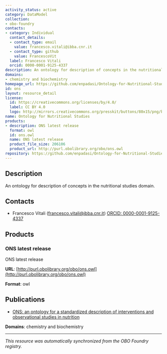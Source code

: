 ```yaml
---
activity_status: active
category: DataModel
collection:
- obo-foundry
contacts:
- category: Individual
  contact_details:
  - contact_type: email
    value: francesco.vitali@ibba.cnr.it
  - contact_type: github
    value: FrancescoVit
  label: Francesco Vitali
  orcid: 0000-0001-9125-4337
description: An ontology for description of concepts in the nutritional studies domain.
domains:
- chemistry and biochemistry
homepage_url: https://github.com/enpadasi/Ontology-for-Nutritional-Studies
id: ons
layout: resource_detail
license:
  id: https://creativecommons.org/licenses/by/4.0/
  label: CC BY 4.0
  logo: http://mirrors.creativecommons.org/presskit/buttons/80x15/png/by.png
name: Ontology for Nutritional Studies
products:
- description: ONS latest release
  format: owl
  id: ons.owl
  name: ONS latest release
  product_file_size: 206106
  product_url: http://purl.obolibrary.org/obo/ons.owl
repository: https://github.com/enpadasi/Ontology-for-Nutritional-Studies
---
```

## Description

An ontology for description of concepts in the nutritional studies domain.

## Contacts

- Francesco Vitali (francesco.vitali@ibba.cnr.it) [ORCID: 0000-0001-9125-4337](https://orcid.org/0000-0001-9125-4337)

## Products

### ONS latest release

ONS latest release

**URL**: [http://purl.obolibrary.org/obo/ons.owl](http://purl.obolibrary.org/obo/ons.owl)

**Format**: owl

## Publications

- [ONS: an ontology for a standardized description of interventions and observational studies in nutrition](https://www.ncbi.nlm.nih.gov/pubmed/29736190)

**Domains**: chemistry and biochemistry

---

*This resource was automatically synchronized from the OBO Foundry registry.*